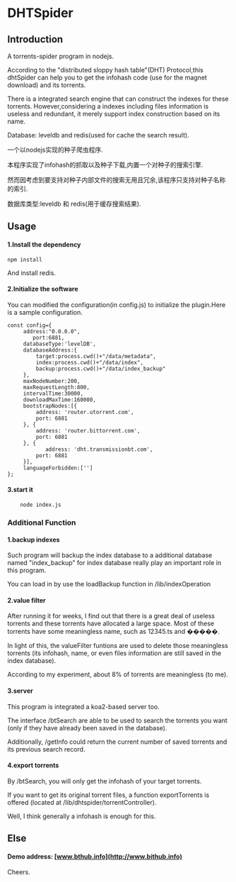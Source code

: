 # DHTSpider

## Introduction
A torrents-spider program in nodejs.  

According to the "distributed sloppy hash table"(DHT) Protocol,this dhtSpider can help you to get the infohash code (use for the magnet download) and its torrents.

There is a integrated search engine that can construct the indexes for these torrents. However,considering a indexes including files information is useless and redundant, it merely support index construction based on its name.

Database: leveldb and redis(used for cache the search result).

一个以nodejs实现的种子爬虫程序.

本程序实现了infohash的抓取以及种子下载,内置一个对种子的搜索引擎.

然而因考虑到要支持对种子内部文件的搜索无用且冗余,该程序只支持对种子名称的索引.

数据库类型:leveldb 和 redis(用于缓存搜索结果).

## Usage

#### 1.Install the dependency 

    npm install
    
 And install redis.
    
#### 2.Initialize the software

You can modified the configuration(in config.js) to initialize the plugin.Here is a sample configuration.

    const config={
         address:"0.0.0.0",
    		port:6881,
         databaseType:'levelDB',
         databaseAddress:{
             target:process.cwd()+"/data/metadata",
             index:process.cwd()+"/data/index",
             backup:process.cwd()+"/data/index_backup"
         },
         maxNodeNumber:200,
         maxRequestLength:800,
         intervalTime:30000,
         downloadMaxTime:160000,
         bootstrapNodes:[{
             address: 'router.utorrent.com',
             port: 6881
         }, {
             address: 'router.bittorrent.com',
             port: 6881
         }, {
        		address: 'dht.transmissionbt.com',
             port: 6881
         }],
         languageForbidden:['']
    };
    

    

#### 3.start it
        node index.js
        
        
### Additional Function

#### 1.backup indexes

Such program will backup the index database to a additional database named "index_backup" for index database really play an important role in this program.

You can load in by use the loadBackup function in /lib/indexOperation

#### 2.value filter

After running it for weeks, I find out that there is a great deal of useless torrents and these torrents have allocated a large space.
Most of these torrents have some meaningless name, such as 12345.ts and �����.

In light of this, the valueFilter funtions are used to delete those meaningless torrents (its infohash, name, or even files information are still saved in the index database).

According to my experiment, about 8% of torrents are meaningless (to me).

#### 3.server

This program is integrated a koa2-based server too.

The interface /btSearch are able to be used to search the torrents you want (only if they have already been saved in the database).

Additionally, /getInfo could return the current number of saved torrents and its previous search record.

#### 4.export torrents

By /btSearch, you will only get the infohash of your target torrents.

If you want to get its original torrent files, a function exportTorrents is offered (located at /lib/dhtspider/torrentController).

Well, I think generally a infohash is enough for this.



## Else

#### Demo address: [www.bthub.info](http://www.bithub.info)


Cheers.









        